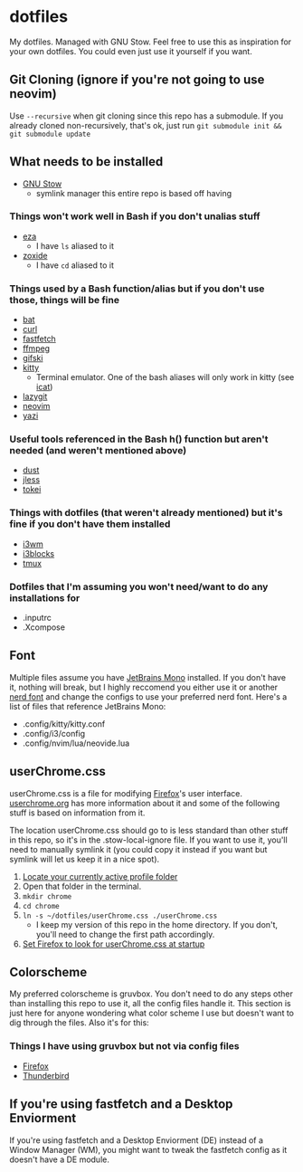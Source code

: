 # dotfiles
My dotfiles. Managed with GNU Stow. Feel free to use this as inspiration for your own dotfiles. You could even just use it yourself if you want.

## Git Cloning (ignore if you're not going to use neovim)
Use `--recursive` when git cloning since this repo has a submodule. If you already cloned non-recursively, that's ok, just run `git submodule init && git submodule update`

## What needs to be installed
- [GNU Stow](https://www.gnu.org/software/stow/)
    - symlink manager this entire repo is based off having
### Things won't work well in Bash if you don't unalias stuff
- [eza](https://github.com/eza-community/eza)
    - I have `ls` aliased to it
- [zoxide](https://github.com/ajeetdsouza/zoxide)
    - I have `cd` aliased to it
### Things used by a Bash function/alias but if you don't use those, things will be fine
- [bat](https://github.com/sharkdp/bat)
- [curl](https://github.com/curl/curl)
- [fastfetch](https://github.com/fastfetch-cli/fastfetch)
- [ffmpeg](https://ffmpeg.org/)
- [gifski](https://github.com/ImageOptim/gifski)
- [kitty](https://github.com/kovidgoyal/kitty)
    - Terminal emulator. One of the bash aliases will only work in kitty (see [icat](https://sw.kovidgoyal.net/kitty/kittens/icat/))
- [lazygit](https://github.com/jesseduffield/lazygit)
- [neovim](https://github.com/neovim/neovim)
- [yazi](https://github.com/sxyazi/yazi)
### Useful tools referenced in the Bash h() function but aren't needed (and weren't mentioned above)
- [dust](https://github.com/bootandy/dust)
- [jless](https://github.com/PaulJuliusMartinez/jless)
- [tokei](https://github.com/XAMPPRocky/tokei)
### Things with dotfiles (that weren't already mentioned) but it's fine if you don't have them installed
- [i3wm](https://i3wm.org/)
- [i3blocks](https://github.com/vivien/i3blocks)
- [tmux](https://github.com/tmux/tmux)
### Dotfiles that I'm assuming you won't need/want to do any installations for
- .inputrc
- .Xcompose

## Font
Multiple files assume you have [JetBrains Mono](https://www.jetbrains.com/lp/mono/) installed. If you don't have it, nothing will break, but I highly reccomend you either use it or another [nerd font](https://www.nerdfonts.com/) and change the configs to use your preferred nerd font. Here's a list of files that reference JetBrains Mono:
- .config/kitty/kitty.conf
- .config/i3/config
- .config/nvim/lua/neovide.lua

## userChrome.css
userChrome.css is a file for modifying [Firefox](https://www.mozilla.org/firefox/)'s user interface. [userchrome.org](https://www.userchrome.org/) has more information about it and some of the following stuff is based on information from it.

The location userChrome.css should go to is less standard than other stuff in this repo, so it's in the .stow-local-ignore file. If you want to use it, you'll need to manually symlink it (you could copy it instead if you want but symlink will let us keep it in a nice spot).

1. [Locate your currently active profile folder](https://support.mozilla.org/en-US/kb/profiles-where-firefox-stores-user-data)
2. Open that folder in the terminal.
3. `mkdir chrome`
4. `cd chrome`
5. `ln -s ~/dotfiles/userChrome.css ./userChrome.css`
    - I keep my version of this repo in the home directory. If you don't, you'll need to change the first path accordingly.
6. [Set Firefox to look for userChrome.css at startup](https://www.userchrome.org/how-create-userchrome-css.html#aboutconfig)

## Colorscheme
My preferred colorscheme is gruvbox. You don't need to do any steps other than installing this repo to use it, all the config files handle it. This section is just here for anyone wondering what color scheme I use but doesn't want to dig through the files. Also it's for this:
### Things I have using gruvbox but not via config files
- [Firefox](https://www.mozilla.org/firefox/)
- [Thunderbird](https://www.thunderbird.net)

## If you're using fastfetch and a Desktop Enviorment
If you're using fastfetch and a Desktop Enviorment (DE) instead of a Window Manager (WM), you might want to tweak the fastfetch config as it doesn't have a DE module.
